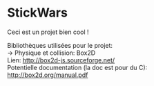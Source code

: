# StickWars
Ceci est un projet bien cool !

Bibliothèques utilisées pour le projet:  
-> Physique et collision: Box2D  
	Lien: http://box2d-js.sourceforge.net/  
	Potentielle documentation (la doc est pour du C): http://box2d.org/manual.pdf  